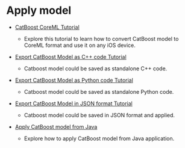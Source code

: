 # Apply model

* [CatBoost CoreML Tutorial](coreml_export_tutorial.ipynb)
    * Explore this tutorial to learn how to convert CatBoost model to CoreML format and use it on any iOS device.

* [Export CatBoost Model as C++ code Tutorial](model_export_as_cpp_code_tutorial.md)
    * Catboost model could be saved as standalone C++ code.

* [Export CatBoost Model as Python code Tutorial](model_export_as_python_code_tutorial.md)
    * Catboost model could be saved as standalone Python code.

* [Export CatBoost Model in JSON format Tutorial](model_export_as_json_tutorial.ipynb)
    * Catboost model could be saved in JSON format and applied.

* [Apply CatBoost model from Java](catboost4j_prediction_tutorial.ipynb)
    * Explore how to apply CatBoost model from Java application.